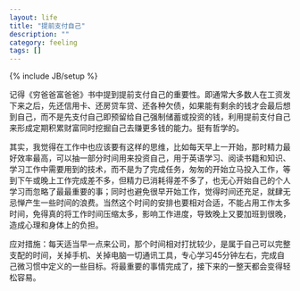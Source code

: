 ```yaml
---
layout: life
title: "提前支付自己"
description: ""
category: feeling
tags: []
---
```

{% include JB/setup %}


记得《穷爸爸富爸爸》书中提到提前支付自己的重要性。即通常大多数人在工资发下来之后，先还信用卡、还房贷车贷、还各种欠债，如果能有剩余的钱才会最后想到自己，而不是先支付自己即预留给自己强制储蓄或投资的钱，利用提前支付自己来形成定期积累财富同时挖掘自己去赚更多钱的能力。挺有哲学的。

其实，我觉得在工作中也应该要有这样的思维，比如每天早上一开始，那时精力最好效率最高，可以抽一部分时间用来投资自己，用于英语学习、阅读书籍和知识、学习工作中需要用到的技术，而不是为了完成任务，匆匆的开始立马投入工作，等到下午或晚上工作完成差不多，但精力已消耗得差不多了，也无心开始自己的个人学习而忽略了最最重要的事；同时也避免很早开始工作，觉得时间还充足，就肆无忌惮产生一些时间的浪费。当然这个时间的安排也要相对合适，不能占用工作太多时间，免得真的将工作时间压缩太多，影响工作进度，导致晚上又要加班到很晚，造成心理和身体上的负担。

应对措施：每天适当早一点来公司，那个时间相对打扰较少，是属于自己可以完整支配的时间，关掉手机、关掉电脑一切通讯工具，专心学习45分钟左右，完成自己微习惯中定义的一些目标。将最重要的事情完成了，接下来的一整天都会变得轻松容易。
